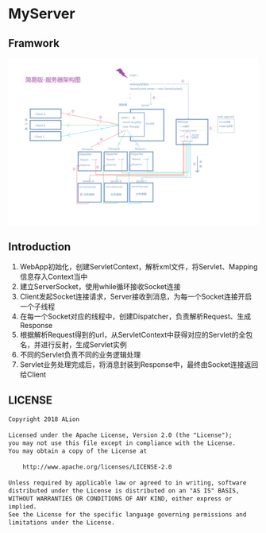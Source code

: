 # MyServer
## Framwork
![架构图](./images/Server_Framework.png)

## Introduction
1. WebApp初始化，创建ServletContext，解析xml文件，将Servlet、Mapping信息存入Context当中
2. 建立ServerSocket，使用while循环接收Socket连接
3. Client发起Socket连接请求，Server接收到消息，为每一个Socket连接开启一个子线程
4. 在每一个Socket对应的线程中，创建Dispatcher，负责解析Request、生成Response
5. 根据解析Request得到的url，从ServletContext中获得对应的Servlet的全包名，并进行反射，生成Servlet实例
6. 不同的Servlet负责不同的业务逻辑处理
7. Servlet业务处理完成后，将消息封装到Response中，最终由Socket连接返回给Client

## LICENSE
```
Copyright 2018 ALion

Licensed under the Apache License, Version 2.0 (the "License");
you may not use this file except in compliance with the License.
You may obtain a copy of the License at

	http://www.apache.org/licenses/LICENSE-2.0

Unless required by applicable law or agreed to in writing, software
distributed under the License is distributed on an "AS IS" BASIS,
WITHOUT WARRANTIES OR CONDITIONS OF ANY KIND, either express or implied.
See the License for the specific language governing permissions and
limitations under the License.
```